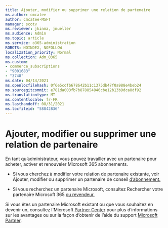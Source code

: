 ```yaml
---
title: Ajouter, modifier ou supprimer une relation de partenaire
ms.author: cmcatee
author: cmcatee-MSFT
manager: scotv
ms.reviewer: jkinma, jmueller
ms.audience: Admin
ms.topic: article
ms.service: o365-administration
ROBOTS: NOINDEX, NOFOLLOW
localization_priority: Normal
ms.collection: Adm_O365
ms.custom:
- commerce_subscriptions
- "9001683"
- "3748"
ms.date: 04/14/2021
ms.openlocfilehash: 0f6e5cdfb678642b11c1375db47f0a988e4beb24
ms.sourcegitcommit: e781da003fb7b878854846cbe12b13b9dca8df92
ms.translationtype: MT
ms.contentlocale: fr-FR
ms.lasthandoff: 08/31/2021
ms.locfileid: "58842836"
---
```

# <a name="add-change-or-remove-a-partner-relationship"></a>Ajouter, modifier ou supprimer une relation de partenaire

En tant qu’administrateur, vous pouvez travailler avec un partenaire pour acheter, activer et renouveler Microsoft 365 abonnements. 

- Si vous cherchez à modifier votre relation de partenaire existante, voir Ajouter, modifier ou supprimer un partenaire de conseil [d’abonnement.](https://docs.microsoft.com/microsoft-365/admin/misc/add-partner)

- Si vous recherchez un partenaire Microsoft, consultez Rechercher votre partenaire Microsoft 365 [ou revendeur.](https://docs.microsoft.com/microsoft-365/admin/manage/find-your-partner-or-reseller)

Si vous êtes un partenaire Microsoft existant ou que vous souhaitez en devenir un, consultez l’Microsoft [Partner Center](https://support.microsoft.com/help/4499930/partner-center-overview) pour plus d’informations sur les avantages ou sur la façon d’obtenir de l’aide du support [Microsoft Partner](https://aka.ms/partnersupport).
